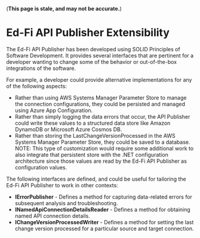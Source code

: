 (**This page is stale, and may not be accurate.**)

# Ed-Fi API Publisher Extensibility

The Ed-Fi API Publisher has been developed using SOLID Principles of Software Development. It provides several interfaces that are pertinent for a developer wanting to change some of the behavior or out-of-the-box integrations of the software.

For example, a developer could provide alternative implementations for any of the following aspects:

* Rather than using AWS Systems Manager Parameter Store to manage the connection configurations, they could be persisted and managed using Azure App Configuration.
* Rather than simply logging the data errors that occur, the API Publisher could write these values to a structured data store like Amazon DynamoDB or Microsoft Azure Cosmos DB.
* Rather than storing the LastChangeVersionProcessed in the AWS Systems Manager Parameter Store, they could be saved to a database. NOTE: This type of customization would require some additional work to also integrate that persistent store with the .NET configuration architecture since those values are read by the Ed-Fi API Publisher as configuration values.

The following interfaces are defined, and could be useful for tailoring the Ed-Fi API Publisher to work in other contexts:

* **IErrorPublisher** - Defines a method for capturing data-related errors for subsequent analysis and troubleshooting.
* **INamedApiConnectionDetailsReader** - Defines a method for obtaining named API connection details.
* **IChangeVersionProcessedWriter** - Defines a method for setting the last change version processed for a particular source and target connection.
